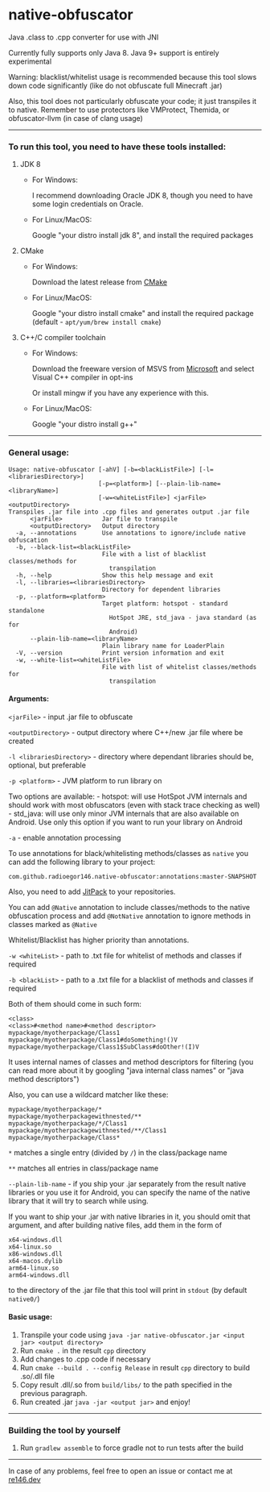 # native-obfuscator
Java .class to .cpp converter for use with JNI

Currently fully supports only Java 8. Java 9+ support is entirely experimental

Warning: blacklist/whitelist usage is recommended because this tool slows down code significantly (like do not obfuscate full Minecraft .jar)

Also, this tool does not particularly obfuscate your code; it just transpiles it to native. Remember to use protectors like VMProtect, Themida, or obfuscator-llvm (in case of clang usage)

---

### To run this tool, you need to have these tools installed:
1. JDK 8

    - For Windows:
        
        I recommend downloading Oracle JDK 8, though you need to have some login credentials on Oracle.
    - For Linux/MacOS:
    
        Google "your distro install jdk 8", and install the required packages
2. CMake
   
    - For Windows:
     
        Download the latest release from [CMake](https://cmake.org/download/)
    
    - For Linux/MacOS:
    
        Google "your distro install cmake" and install the required package (default - `apt/yum/brew install cmake`)
3. C++/C compiler toolchain

    - For Windows:
    
        Download the freeware version of MSVS from [Microsoft](https://visualstudio.microsoft.com/ru/)
        and select Visual C++ compiler in opt-ins
      
        Or install mingw if you have any experience with this.
     
    - For Linux/MacOS:
        
        Google "your distro install g++"
      
---

### General usage:
```
Usage: native-obfuscator [-ahV] [-b=<blackListFile>] [-l=<librariesDirectory>]
                         [-p=<platform>] [--plain-lib-name=<libraryName>]
                         [-w=<whiteListFile>] <jarFile> <outputDirectory>
Transpiles .jar file into .cpp files and generates output .jar file
      <jarFile>           Jar file to transpile
      <outputDirectory>   Output directory
  -a, --annotations       Use annotations to ignore/include native obfuscation
  -b, --black-list=<blackListFile>
                          File with a list of blacklist classes/methods for
                            transpilation
  -h, --help              Show this help message and exit
  -l, --libraries=<librariesDirectory>
                          Directory for dependent libraries
  -p, --platform=<platform>
                          Target platform: hotspot - standard standalone
                            HotSpot JRE, std_java - java standard (as for
                            Android)
      --plain-lib-name=<libraryName>
                          Plain library name for LoaderPlain
  -V, --version           Print version information and exit
  -w, --white-list=<whiteListFile>
                          File with list of whitelist classes/methods for
                            transpilation
```

#### Arguments:
`<jarFile>` - input .jar file to obfuscate

`<outputDirectory>` - output directory where C++/new .jar file where be created

`-l <librariesDirectory>` - directory where dependant libraries should be, optional, but preferable

`-p <platform>` - JVM platform to run library on

Two options are available:
    - hotspot: will use HotSpot JVM internals and should work with most obfuscators (even with stack trace checking as well)
    - std_java: will use only minor JVM internals that are also available on Android. Use only this option if you want to run your library on Android

`-a` - enable annotation processing

To use annotations for black/whitelisting methods/classes as `native` you can add the following library to your project:

`com.github.radioegor146.native-obfuscator:annotations:master-SNAPSHOT`

Also, you need to add [JitPack](https://jitpack.io) to your repositories.

You can add `@Native` annotation to include classes/methods to the native obfuscation process and add `@NotNative` annotation to ignore methods in classes marked as `@Native`

Whitelist/Blacklist has higher priority than annotations.

`-w <whiteList>` - path to .txt file for whitelist of methods and classes if required

`-b <blackList>` - path to a .txt file for a blacklist of methods and classes if required

Both of them should come in such form:
```
<class>
<class>#<method name>#<method descriptor>
mypackage/myotherpackage/Class1
mypackage/myotherpackage/Class1#doSomething!()V
mypackage/myotherpackage/Class1$SubClass#doOther!(I)V
```
It uses internal names of classes and method descriptors for filtering (you can read more about it by googling "java internal class names" or "java method descriptors")

Also, you can use a wildcard matcher like these:
```
mypackage/myotherpackage/*
mypackage/myotherpackagewithnested/**
mypackage/myotherpackage/*/Class1
mypackage/myotherpackagewithnested/**/Class1
mypackage/myotherpackage/Class*
```
`*` matches a single entry (divided by `/`) in the class/package name

`**` matches all entries in class/package name


`--plain-lib-name` - if you ship your .jar separately from the result native libraries or you use it for Android, you can specify the name of the native library that it will try to search while using.

If you want to ship your .jar with native libraries in it, you should omit that argument, and after building native files, add them in the form of
```
x64-windows.dll
x64-linux.so
x86-windows.dll
x64-macos.dylib
arm64-linux.so
arm64-windows.dll
```
to the directory of the .jar file that this tool will print in `stdout` (by default `native0/`)

#### Basic usage:
1. Transpile your code using `java -jar native-obfuscator.jar <input jar> <output directory>`
2. Run `cmake .` in the result `cpp` directory
3. Add changes to .cpp code if necessary
4. Run `cmake --build . --config Release` in result `cpp` directory to build .so/.dll file
5. Copy result .dll/.so from `build/libs/` to the path specified in the previous paragraph.
6. Run created .jar `java -jar <output jar>` and enjoy!

---

### Building the tool by yourself
1. Run `gradlew assemble` to force gradle not to run tests after the build

---

In case of any problems, feel free to open an issue or contact me at [re146.dev](https://re146.dev)
